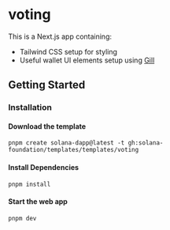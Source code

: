 # voting

This is a Next.js app containing:

- Tailwind CSS setup for styling
- Useful wallet UI elements setup using [Gill](https://gill.site/)

## Getting Started

### Installation

#### Download the template

```shell
pnpm create solana-dapp@latest -t gh:solana-foundation/templates/templates/voting
```

#### Install Dependencies

```shell
pnpm install
```

#### Start the web app

```shell
pnpm dev
```

